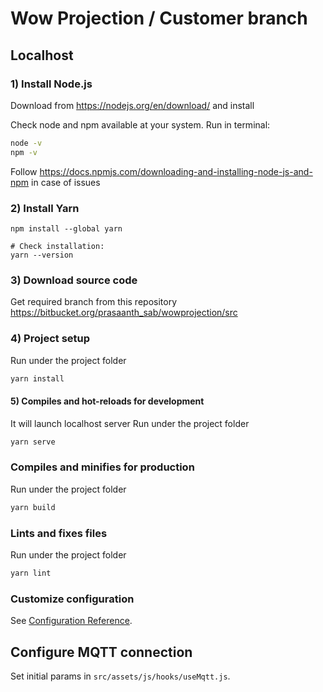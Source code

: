 # Wow Projection / Customer branch

## Localhost

### 1) Install Node.js

Download from https://nodejs.org/en/download/ and install

Check node and npm available at your system.
Run in terminal:

```bash
node -v
npm -v
```

Follow https://docs.npmjs.com/downloading-and-installing-node-js-and-npm in case of issues

### 2) Install Yarn

```
npm install --global yarn

# Check installation:
yarn --version
```

### 3) Download source code

Get required branch from this repository https://bitbucket.org/prasaanth_sab/wowprojection/src


### 4) Project setup

Run under the project folder

```bash
yarn install
```

#### 5) Compiles and hot-reloads for development

It will launch localhost server
Run under the project folder

```bash
yarn serve
```

### Compiles and minifies for production
Run under the project folder

```bash
yarn build
```

### Lints and fixes files
Run under the project folder

```bash
yarn lint
```

### Customize configuration
See [Configuration Reference](https://cli.vuejs.org/config/).

## Configure MQTT connection

Set initial params in ```src/assets/js/hooks/useMqtt.js```.